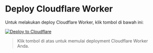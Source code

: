 # Deploy Cloudflare Worker

Untuk melakukan deploy Cloudflare Worker, klik tombol di bawah ini:

[![Deploy to Cloudflare](https://deploy.workers.cloudflare.com/button)](https://deploy.workers.cloudflare.com/?url=https://github.com/Indosiasat/Noobzvpn)

> Klik tombol di atas untuk memulai deployment Cloudflare Worker Anda.
